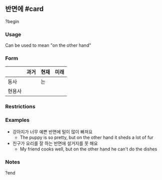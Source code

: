 ## 반면에 #card
?begin
### Usage
Can be used to mean "on the other hand"
### Form
|     | 과거  | 현재  | 미래  |
| --- | --- | --- | --- |
| 동사  |     | 는   |     |
| 현용사 |     |     |     |
### Restrictions
### Examples
* 강아지가 너무 예쁜 반면에 털이 많이 빠져요
	* The puppy is so pretty, but on the other hand it sheds a lot of fur
* 친구가 요리를 잘 하는 반면에 설거지를 못 해요
	* My friend cooks well, but on the other hand he can't do the dishes
### Notes
?end
